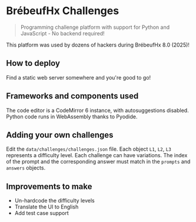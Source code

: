 # BrébeufHx Challenges

> Programming challenge platform with support for Python and JavaScript - No backend required!

This platform was used by dozens of hackers during BrébeufHx 8.0 (2025)!

## How to deploy

Find a static web server somewhere and you're good to go!

## Frameworks and components used

The code editor is a CodeMirror 6 instance, with autosuggestions disabled. Python code runs in WebAssembly thanks to Pyodide.

## Adding your own challenges

Edit the `data/challenges/challenges.json` file. Each object `L1`, `L2`, `L3` represents a difficulty level. Each challenge can have variations. The index of the prompt and the corresponding answer must match in the `prompts` and `answers` objects.

## Improvements to make

- Un-hardcode the difficulty levels
- Translate the UI to English
- Add test case support
